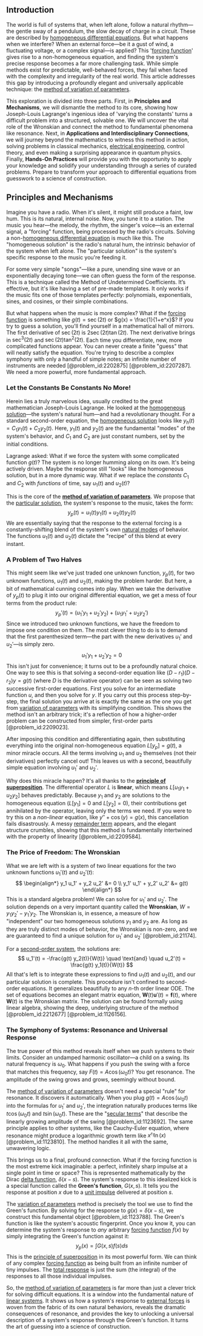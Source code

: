 ## Introduction
The world is full of systems that, when left alone, follow a natural rhythm—the gentle sway of a pendulum, the slow decay of charge in a circuit. These are described by [homogeneous differential equations](@article_id:165523). But what happens when we interfere? When an external force—be it a gust of wind, a fluctuating voltage, or a complex signal—is applied? This '[forcing function](@article_id:268399)' gives rise to a non-homogeneous equation, and finding the system's precise response becomes a far more challenging task. While simple methods exist for predictable, well-behaved forces, they fail when faced with the complexity and irregularity of the real world. This article addresses this gap by introducing a profoundly elegant and universally applicable technique: the [method of variation of parameters](@article_id:162437).

This exploration is divided into three parts. First, in **Principles and Mechanisms**, we will dismantle the method to its core, showing how Joseph-Louis Lagrange's ingenious idea of 'varying the constants' turns a difficult problem into a structured, solvable one. We will uncover the vital role of the Wronskian and connect the method to fundamental phenomena like resonance. Next, in **Applications and Interdisciplinary Connections**, we will journey beyond the mathematics to witness this method in action, solving problems in classical mechanics, [electrical engineering](@article_id:262068), control theory, and even making a surprising appearance in quantum physics. Finally, **Hands-On Practices** will provide you with the opportunity to apply your knowledge and solidify your understanding through a series of curated problems. Prepare to transform your approach to differential equations from guesswork to a science of construction.

## Principles and Mechanisms

Imagine you have a radio. When it's silent, it might still produce a faint, low hum. This is its natural, internal noise. Now, you tune it to a station. The music you hear—the melody, the rhythm, the singer's voice—is an external signal, a "forcing" function, being processed by the radio's circuits. Solving a non-[homogeneous differential equation](@article_id:175902) is much like this. The "homogeneous solution" is the radio's natural hum, the intrinsic behavior of the system when left alone. The "particular solution" is the system's specific response to the music you're feeding it.

For some very simple "songs"—like a pure, unending sine wave or an exponentially decaying tone—we can often guess the form of the response. This is a technique called the Method of Undetermined Coefficients. It’s effective, but it's like having a set of pre-made templates. It only works if the music fits one of those templates perfectly: polynomials, exponentials, sines, and cosines, or their simple combinations.

But what happens when the music is more complex? What if the [forcing function](@article_id:268399) is something like $g(t) = \sec(2t)$ or $g(x) = \frac{1}{1+e^x}$? If you try to guess a solution, you'll find yourself in a mathematical hall of mirrors. The first derivative of $\sec(2t)$ is $2\sec(2t)\tan(2t)$. The next derivative brings in $\sec^3(2t)$ and $\sec(2t)\tan^2(2t)$. Each time you differentiate, new, more complicated functions appear. You can never create a finite "guess" that will neatly satisfy the equation. You're trying to describe a complex symphony with only a handful of simple notes; an infinite number of instruments are needed [@problem_id:2202875] [@problem_id:2207287]. We need a more powerful, more fundamental approach.

### Let the Constants Be Constants No More!

Herein lies a truly marvelous idea, usually credited to the great mathematician Joseph-Louis Lagrange. He looked at the [homogeneous solution](@article_id:273871)—the system's natural hum—and had a revolutionary thought. For a standard second-order equation, the [homogeneous solution](@article_id:273871) looks like $y_h(t) = C_1 y_1(t) + C_2 y_2(t)$. Here, $y_1(t)$ and $y_2(t)$ are the fundamental "modes" of the system's behavior, and $C_1$ and $C_2$ are just constant numbers, set by the initial conditions.

Lagrange asked: What if we force the system with some complicated function $g(t)$? The system is no longer humming along on its own. It's being actively driven. Maybe the response still "looks" like the homogeneous solution, but in a more dynamic way. What if we replace the *constants* $C_1$ and $C_2$ with *functions* of time, say $u_1(t)$ and $u_2(t)$?

This is the core of the **[method of variation of parameters](@article_id:162437)**. We propose that the [particular solution](@article_id:148586), the system's response to the music, takes the form:
$$
y_p(t) = u_1(t) y_1(t) + u_2(t) y_2(t)
$$
We are essentially saying that the response to the external forcing is a constantly-shifting blend of the system's own [natural modes](@article_id:276512) of behavior. The functions $u_1(t)$ and $u_2(t)$ dictate the "recipe" of this blend at every instant.

### A Problem of Two Halves

This might seem like we've just traded one unknown function, $y_p(t)$, for two unknown functions, $u_1(t)$ and $u_2(t)$, making the problem harder. But here, a bit of mathematical cunning comes into play. When we take the derivative of $y_p(t)$ to plug it into our original differential equation, we get a mess of four terms from the product rule:
$$
y_p'(t) = (u_1' y_1 + u_2' y_2) + (u_1 y_1' + u_2 y_2')
$$
Since we introduced two unknown functions, we have the freedom to impose one condition on them. The most clever thing to do is to demand that the first parenthesized term—the part with the new derivatives $u_1'$ and $u_2'$—is simply zero.
$$
u_1' y_1 + u_2' y_2 = 0
$$
This isn't just for convenience; it turns out to be a profoundly natural choice. One way to see this is that solving a second-order equation like $(D - r_1)(D - r_2)y = g(t)$ (where $D$ is the derivative operator) can be seen as solving two successive first-order equations. First you solve for an intermediate function $u$, and then you solve for $y$. If you carry out this process step-by-step, the final solution you arrive at is exactly the same as the one you get from [variation of parameters](@article_id:173425) with its simplifying condition. This shows the method isn't an arbitrary trick; it's a reflection of how a higher-order problem can be constructed from simpler, first-order parts [@problem_id:2209023].

After imposing this condition and differentiating again, then substituting everything into the original non-homogeneous equation $L[y_p] = g(t)$, a minor miracle occurs. All the terms involving $u_1$ and $u_2$ themselves (not their derivatives) perfectly cancel out! This leaves us with a second, beautifully simple equation involving $u_1'$ and $u_2'$.

Why does this miracle happen? It's all thanks to the **[principle of superposition](@article_id:147588)**. The differential operator $L$ is **linear**, which means $L[u_1 y_1 + u_2 y_2]$ behaves predictably. Because $y_1$ and $y_2$ are solutions to the homogeneous equation ($L[y_1]=0$ and $L[y_2]=0$), their contributions get annihilated by the operator, leaving only the terms we need. If you were to try this on a *non-linear* equation, like $y'' + \cos(y) = g(x)$, this cancellation fails disastrously. A messy [remainder term](@article_id:159345) appears, and the elegant structure crumbles, showing that this method is fundamentally intertwined with the property of linearity [@problem_id:2209584].

### The Price of Freedom: The Wronskian

What we are left with is a system of two linear equations for the two unknown functions $u_1'(t)$ and $u_2'(t)$:
$$
\begin{align*}
y_1 u_1' + y_2 u_2' &= 0 \\
y_1' u_1' + y_2' u_2' &= g(t)
\end{align*}
$$
This is a standard algebra problem! We can solve for $u_1'$ and $u_2'$. The solution depends on a very important quantity called the **Wronskian**, $W = y_1 y_2' - y_1' y_2$. The Wronskian is, in essence, a measure of how "independent" our two homogeneous solutions $y_1$ and $y_2$ are. As long as they are truly distinct modes of behavior, the Wronskian is non-zero, and we are guaranteed to find a unique solution for $u_1'$ and $u_2'$ [@problem_id:21174].

For a [second-order system](@article_id:261688), the solutions are:
$$
u_1'(t) = -\frac{g(t) y_2(t)}{W(t)} \quad \text{and} \quad u_2'(t) = \frac{g(t) y_1(t)}{W(t)}
$$
All that's left is to integrate these expressions to find $u_1(t)$ and $u_2(t)$, and our particular solution is complete. This procedure isn't confined to second-order equations. It generalizes beautifully to any $n$-th order linear ODE. The set of equations becomes an elegant matrix equation, $\mathbf{W}(t) \mathbf{u}'(t) = \mathbf{f}(t)$, where $\mathbf{W}(t)$ is the Wronskian matrix. The solution can be found formally using linear algebra, showing the deep, underlying structure of the method [@problem_id:2212677] [@problem_id:1126156].

### The Symphony of Systems: Resonance and Universal Response

The true power of this method reveals itself when we push systems to their limits. Consider an undamped harmonic oscillator—a child on a swing. Its natural frequency is $\omega_0$. What happens if you push the swing with a force that matches this frequency, say $F(t) = A \cos(\omega_0 t)$? You get resonance. The amplitude of the swing grows and grows, seemingly without bound.

The [method of variation of parameters](@article_id:162437) doesn't need a special "rule" for resonance. It discovers it automatically. When you plug $g(t) = A \cos(\omega_0 t)$ into the formulas for $u_1'$ and $u_2'$, the integration naturally produces terms like $t\cos(\omega_0 t)$ and $t\sin(\omega_0 t)$. These are the "[secular terms](@article_id:166989)" that describe the linearly growing amplitude of the swing [@problem_id:1123692]. The same principle applies to other systems, like the Cauchy-Euler equation, where resonance might produce a logarithmic growth term like $x^{r_1}\ln(x)$ [@problem_id:1123810]. The method handles it all with the same, unwavering logic.

This brings us to a final, profound connection. What if the forcing function is the most extreme kick imaginable: a perfect, infinitely sharp impulse at a single point in time or space? This is represented mathematically by the Dirac [delta function](@article_id:272935), $\delta(x-s)$. The system's response to this idealized kick is a special function called the **Green's function**, $G(x,s)$. It tells you the response at position $x$ due to a [unit impulse](@article_id:271661) delivered at position $s$.

The [variation of parameters](@article_id:173425) method is precisely the tool we use to find the Green's function. By solving for the response to $g(x)=\delta(x-s)$, we construct this fundamental object [@problem_id:1123788]. The Green's function is like the system's acoustic fingerprint. Once you know it, you can determine the system's response to *any* arbitrary [forcing function](@article_id:268399) $f(x)$ by simply integrating the Green's function against it:
$$
y_p(x) = \int G(x, s) f(s) ds
$$
This is the [principle of superposition](@article_id:147588) in its most powerful form. We can think of any complex [forcing function](@article_id:268399) as being built from an infinite number of tiny impulses. The [total response](@article_id:274279) is just the sum (the integral) of the responses to all those individual impulses.

So, the [method of variation of parameters](@article_id:162437) is far more than just a clever trick for solving difficult equations. It is a window into the fundamental nature of [linear systems](@article_id:147356). It shows us how a system's response to [external forces](@article_id:185989) is woven from the fabric of its own natural behaviors, reveals the dramatic consequences of resonance, and provides the key to unlocking a universal description of a system's response through the Green's function. It turns the art of guessing into a science of construction.